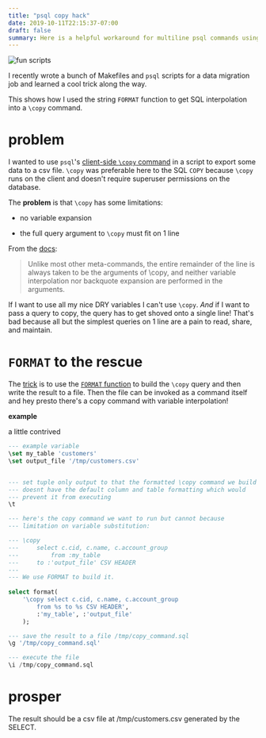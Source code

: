 ```yaml
---
title: "psql copy hack"
date: 2019-10-11T22:15:37-07:00
draft: false
summary: Here is a helpful workaround for multiline psql commands using FORMAT
---
```


![fun scripts](/images/psql.jpg)

I recently wrote a bunch of Makefiles and `psql` scripts for a data
migration job and learned a cool trick along the way.

This shows how I used the string `FORMAT` function to get SQL interpolation into a `\copy` command. 

# problem 
I wanted to use `psql`'s [client-side `\copy` command](https://www.postgresql.org/docs/11/app-psql.html#APP-PSQL-META-COMMANDS-COPY)
in a script to export some data to a csv file. `\copy` was preferable here to
the SQL `COPY` because `\copy` runs on the client and doesn't require superuser
permissions on the database. 

The **problem** is that `\copy` has some limitations: 

- no variable expansion 

- the full query argument to `\copy` must fit on 1 line 

From the [docs](https://www.postgresql.org/docs/11/app-psql.html#APP-PSQL-META-COMMANDS-COPY):

> Unlike most other meta-commands, the entire remainder of the line is always
> taken to be the arguments of \copy, and neither variable interpolation nor
> backquote expansion are performed in the arguments.

If I want to use all my nice DRY variables I can't use `\copy`. _And_ if I want to
pass a query to copy, the query has to get shoved onto a single line! That's bad
because all but the simplest queries on 1 line are a pain to read, share, and maintain. 

# `FORMAT` to the rescue
The [trick](https://stackoverflow.com/a/24677211/3530626) is to use the [`FORMAT`
function](https://www.postgresql.org/docs/11/functions-string.html#FUNCTIONS-STRING-FORMAT) to build 
the `\copy` query and then write the result to a file. Then the file can be
invoked as a command itself and hey presto there's a copy command with variable
interpolation!

**example**

a little contrived

```sql
--- example variable
\set my_table 'customers'
\set output_file '/tmp/customers.csv'


--- set tuple only output to that the formatted \copy command we build
--- doesnt have the default column and table formatting which would
--- prevent it from executing
\t 

--- here's the copy command we want to run but cannot because
--- limitation on variable substitution:

--- \copy 
---     select c.cid, c.name, c.account_group
---         from :my_table
---     to :'output_file' CSV HEADER
--- 
--- We use FORMAT to build it.
 
select format(
    '\copy select c.cid, c.name, c.account_group
        from %s to %s CSV HEADER',
        :'my_table', :'output_file'
    );

--- save the result to a file /tmp/copy_command.sql
\g '/tmp/copy_command.sql'

--- execute the file
\i /tmp/copy_command.sql

```

# prosper
The result should be a csv file at /tmp/customers.csv generated by the SELECT.
